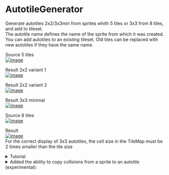 # AutotileGenerator
Generate autotiles 2x2/3x3min from sprites whith 5 tiles or 3x3 from 8 tiles, and add to tileset.<br>
The autotile name defines the name of the sprite from which it was created.<br>
You can add autotiles to an existing tileset. Old tiles can be replaced with new autotiles if they have the same name.

Source 5 tiles <br>
  <a href="https://imgbb.com/"><img src="https://i.ibb.co/wrbf003/image.png" alt="image" border="0"></a>
  
Result 2x2 variant 1<br>
  <a href="https://imgbb.com/"><img src="https://i.ibb.co/R6BD7HL/image.png" alt="image" border="0"></a>

Result 2x2 variant 2<br>
  <a href="https://imgbb.com/"><img src="https://i.ibb.co/SQxH25m/image.png" alt="image" border="0"></a>

Result 3x3 minimal<br>
  <a href="https://imgbb.com/"><img src="https://i.ibb.co/z2sfmzf/image.png" alt="image" border="0"></a>

Source 8 tiles <br>
  <a href="https://imgbb.com/"><img src="https://i.ibb.co/p0fCPNb/image.png" alt="image" border="0"></a>

Result <br>
  <a href="https://imgbb.com/"><img src="https://i.ibb.co/kyyYHr3/image.png" alt="image" border="0"></a> <br>
For the correct display of 3x3 autotiles, the cell size in the TileMap must be 2 times smaller than the tile size <br>


<details>
  <summary>
    Tutorial
  </summary>
  <a href="https://ibb.co/jgh18CD"><img src="https://i.ibb.co/vZ1KcNk/help1.png" alt="help1" border="0"></a>
  <a href="https://ibb.co/fH93H1x"><img src="https://i.ibb.co/L1rT1kZ/help2.png" alt="help2" border="0"></a>
  <a href="https://ibb.co/r0SxRYf"><img src="https://i.ibb.co/MS4cxr5/help3.png" alt="help3" border="0"></a>
  <a href="https://ibb.co/s2SGFFt"><img src="https://i.ibb.co/JKL4zzC/help4.png" alt="help4" border="0"></a>
  <a href="https://ibb.co/wwXt8jq"><img src="https://i.ibb.co/Sd8SHGg/help5.png" alt="help5" border="0"></a>
  <a href="https://ibb.co/c18Qq7R"><img src="https://i.ibb.co/56jLZfC/help6.png" alt="help6" border="0"></a>
  <a href="https://ibb.co/VQq4T8R"><img src="https://i.ibb.co/ZYMDxC5/help7.png" alt="help7" border="0"></a>
</details>

<details>
  <summary>
Added the ability to copy collisions from a sprite to an autotile (experimental):
  </summary>
Turn on "Copy Collision"<br>
  <a href="https://imgbb.com/"><img src="https://i.ibb.co/q7qYM1G/image.png" alt="image" border="0"></a>

Source <br>
  <a href="https://ibb.co/ZYqbJjm"><img src="https://i.ibb.co/P9qVYLQ/image.png" alt="image" border="0"></a>

Result <br>
  <a href="https://ibb.co/DVThDtk"><img src="https://i.ibb.co/JBgVRK2/image.png" alt="image" border="0"></a>
</details>
